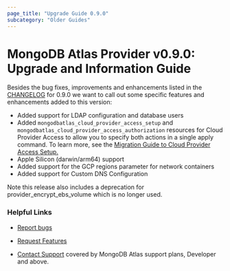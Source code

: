 ```yaml
---
page_title: "Upgrade Guide 0.9.0"
subcategory: "Older Guides"    
---
```


# MongoDB Atlas Provider v0.9.0: Upgrade and Information Guide

Besides the bug fixes, improvements and enhancements listed in the [CHANGELOG](https://github.com/mongodb/terraform-provider-mongodbatlas/blob/master/CHANGELOG.md) for 0.9.0 we want to call out some specific features and enhancements added to this version:
* Added support for LDAP configuration and database users
* Added `mongodbatlas_cloud_provider_access_setup` and `mongodbatlas_cloud_provider_access_authorization` resources for Cloud Provider Access to allow you to specify both actions in a single apply command. To learn more, see the [Migration Guide to Cloud Provider Access Setup.](0.9.1-upgrade-guide#migration-to-cloud-provider-access-setup)
* Apple Silicon (darwin/arm64) support
* Added support for the GCP regions parameter for network containers
* Added support for Custom DNS Configuration

Note this release also includes a deprecation for provider_encrypt_ebs_volume which is no longer used.

### Helpful Links

* [Report bugs](https://github.com/mongodb/terraform-provider-mongodbatlas/issues)

* [Request Features](https://feedback.mongodb.com/forums/924145-atlas?category_id=370723)

* [Contact Support](https://docs.atlas.mongodb.com/support/) covered by MongoDB Atlas support plans, Developer and above.
